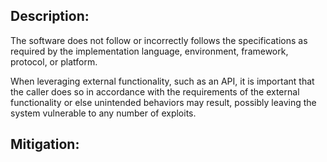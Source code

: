 ## Description:

The software does not follow or incorrectly follows the specifications as required by the implementation language, environment, framework, protocol, or platform.

When leveraging external functionality, such as an API, it is important that the caller does so in accordance with the requirements of the external functionality or else unintended behaviors may result, possibly leaving the system vulnerable to any number of exploits.

## Mitigation:
